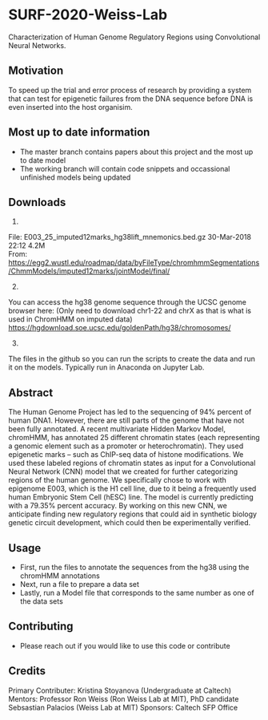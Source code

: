 # SURF-2020-Weiss-Lab

Characterization of Human Genome Regulatory Regions using Convolutional Neural Networks.

## Motivation
To speed up the trial and error process of research by providing a system that can test for epigenetic failures from the DNA sequence before DNA is even inserted into the host organisim. 

## Most up to date information
- The master branch contains papers about this project and the most up to date model
- The working branch will contain code snippets and occassional unfinished models being updated

## Downloads
1. 
File: E003_25_imputed12marks_hg38lift_mnemonics.bed.gz	30-Mar-2018 22:12	4.2M	 
From: https://egg2.wustl.edu/roadmap/data/byFileType/chromhmmSegmentations/ChmmModels/imputed12marks/jointModel/final/

2. 
You can access the hg38 genome sequence through the UCSC genome browser here:
(Only need to download chr1-22 and chrX as that is what is used in ChromHMM on imputed data)
https://hgdownload.soe.ucsc.edu/goldenPath/hg38/chromosomes/  

3. 
The files in the github so you can run the scripts to create the data and run it on the models. 
Typically run in Anaconda on Jupyter Lab.

## Abstract
The Human Genome Project has led to the sequencing of 94% percent of human DNA1. However, there are still parts of the genome that have not been fully annotated. A recent multivariate Hidden Markov Model, chromHMM, has annotated 25 different chromatin states (each representing a genomic element such as a promoter or heterochromatin). They used epigenetic marks – such as ChIP-seq data of histone modifications. We used these labeled regions of chromatin states as input for a Convolutional Neural Network (CNN) model that we created for further categorizing regions of the human genome. We specifically chose to work with epigenome E003, which is the H1 cell line, due to it being a frequently used human Embryonic Stem Cell (hESC) line. The model is currently predicting with a 79.35% percent accuracy. By working on this new CNN, we anticipate finding new regulatory regions that could aid in synthetic biology genetic circuit development, which could then be experimentally verified. 

## Usage

- First, run the files to annotate the sequences from the hg38 using the chromHMM annotations
- Next, run a file to prepare a data set
- Lastly, run a Model file that corresponds to the same number as one of the data sets 

## Contributing
- Please reach out if you would like to use this code or contribute

## Credits
Primary Contributer: Kristina Stoyanova (Undergraduate at Caltech)
Mentors: Professor Ron Weiss (Ron Weiss Lab at MIT), PhD candidate Sebsastian Palacios (Weiss Lab at MIT)
Sponsors: Caltech SFP Office

